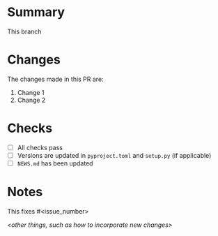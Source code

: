 # Summary
This branch *<succinct summary of the purpose>*

# Changes
The changes made in this PR are:
1. Change 1
1. Change 2


# Checks
- [ ] All checks pass 
- [ ] Versions are updated in `pyproject.toml` and `setup.py` (if applicable)
- [ ] `NEWS.md` has been updated

# Notes
This fixes #<issue_number>

*<other things, such as how to incorporate new changes>*
*<brief summary of the purpose of this pull request>*
